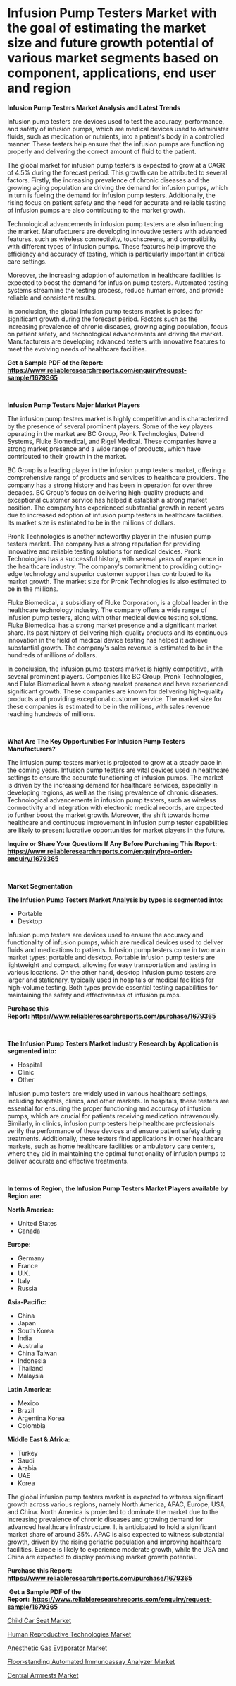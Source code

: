<p><h1>Infusion Pump Testers Market with the goal of estimating the market size and future growth potential of various market segments based on component, applications, end user and region</h1></p><p><strong>Infusion Pump Testers Market Analysis and Latest Trends</strong></p>
<p><p>Infusion pump testers are devices used to test the accuracy, performance, and safety of infusion pumps, which are medical devices used to administer fluids, such as medication or nutrients, into a patient's body in a controlled manner. These testers help ensure that the infusion pumps are functioning properly and delivering the correct amount of fluid to the patient.</p><p>The global market for infusion pump testers is expected to grow at a CAGR of 4.5% during the forecast period. This growth can be attributed to several factors. Firstly, the increasing prevalence of chronic diseases and the growing aging population are driving the demand for infusion pumps, which in turn is fueling the demand for infusion pump testers. Additionally, the rising focus on patient safety and the need for accurate and reliable testing of infusion pumps are also contributing to the market growth.</p><p>Technological advancements in infusion pump testers are also influencing the market. Manufacturers are developing innovative testers with advanced features, such as wireless connectivity, touchscreens, and compatibility with different types of infusion pumps. These features help improve the efficiency and accuracy of testing, which is particularly important in critical care settings.</p><p>Moreover, the increasing adoption of automation in healthcare facilities is expected to boost the demand for infusion pump testers. Automated testing systems streamline the testing process, reduce human errors, and provide reliable and consistent results.</p><p>In conclusion, the global infusion pump testers market is poised for significant growth during the forecast period. Factors such as the increasing prevalence of chronic diseases, growing aging population, focus on patient safety, and technological advancements are driving the market. Manufacturers are developing advanced testers with innovative features to meet the evolving needs of healthcare facilities.</p></p>
<p><strong>Get a Sample PDF of the Report:&nbsp; <a href="https://www.reliableresearchreports.com/enquiry/request-sample/1679365">https://www.reliableresearchreports.com/enquiry/request-sample/1679365</a></strong></p>
<p>&nbsp;</p>
<p><strong>Infusion Pump Testers Major Market Players</strong></p>
<p><p>The infusion pump testers market is highly competitive and is characterized by the presence of several prominent players. Some of the key players operating in the market are BC Group, Pronk Technologies, Datrend Systems, Fluke Biomedical, and Rigel Medical. These companies have a strong market presence and a wide range of products, which have contributed to their growth in the market.</p><p>BC Group is a leading player in the infusion pump testers market, offering a comprehensive range of products and services to healthcare providers. The company has a strong history and has been in operation for over three decades. BC Group's focus on delivering high-quality products and exceptional customer service has helped it establish a strong market position. The company has experienced substantial growth in recent years due to increased adoption of infusion pump testers in healthcare facilities. Its market size is estimated to be in the millions of dollars.</p><p>Pronk Technologies is another noteworthy player in the infusion pump testers market. The company has a strong reputation for providing innovative and reliable testing solutions for medical devices. Pronk Technologies has a successful history, with several years of experience in the healthcare industry. The company's commitment to providing cutting-edge technology and superior customer support has contributed to its market growth. The market size for Pronk Technologies is also estimated to be in the millions.</p><p>Fluke Biomedical, a subsidiary of Fluke Corporation, is a global leader in the healthcare technology industry. The company offers a wide range of infusion pump testers, along with other medical device testing solutions. Fluke Biomedical has a strong market presence and a significant market share. Its past history of delivering high-quality products and its continuous innovation in the field of medical device testing has helped it achieve substantial growth. The company's sales revenue is estimated to be in the hundreds of millions of dollars.</p><p>In conclusion, the infusion pump testers market is highly competitive, with several prominent players. Companies like BC Group, Pronk Technologies, and Fluke Biomedical have a strong market presence and have experienced significant growth. These companies are known for delivering high-quality products and providing exceptional customer service. The market size for these companies is estimated to be in the millions, with sales revenue reaching hundreds of millions.</p></p>
<p>&nbsp;</p>
<p><strong>What Are The Key Opportunities For Infusion Pump Testers Manufacturers?</strong></p>
<p><p>The infusion pump testers market is projected to grow at a steady pace in the coming years. Infusion pump testers are vital devices used in healthcare settings to ensure the accurate functioning of infusion pumps. The market is driven by the increasing demand for healthcare services, especially in developing regions, as well as the rising prevalence of chronic diseases. Technological advancements in infusion pump testers, such as wireless connectivity and integration with electronic medical records, are expected to further boost the market growth. Moreover, the shift towards home healthcare and continuous improvement in infusion pump tester capabilities are likely to present lucrative opportunities for market players in the future.</p></p>
<p><strong>Inquire or Share Your Questions If Any Before Purchasing This Report: <a href="https://www.reliableresearchreports.com/enquiry/pre-order-enquiry/1679365">https://www.reliableresearchreports.com/enquiry/pre-order-enquiry/1679365</a></strong></p>
<p>&nbsp;</p>
<p><strong>Market Segmentation</strong></p>
<p><strong>The Infusion Pump Testers Market Analysis by types is segmented into:</strong></p>
<p><ul><li>Portable</li><li>Desktop</li></ul></p>
<p><p>Infusion pump testers are devices used to ensure the accuracy and functionality of infusion pumps, which are medical devices used to deliver fluids and medications to patients. Infusion pump testers come in two main market types: portable and desktop. Portable infusion pump testers are lightweight and compact, allowing for easy transportation and testing in various locations. On the other hand, desktop infusion pump testers are larger and stationary, typically used in hospitals or medical facilities for high-volume testing. Both types provide essential testing capabilities for maintaining the safety and effectiveness of infusion pumps.</p></p>
<p><strong>Purchase this Report:&nbsp;<a href="https://www.reliableresearchreports.com/purchase/1679365">https://www.reliableresearchreports.com/purchase/1679365</a></strong></p>
<p>&nbsp;</p>
<p><strong>The Infusion Pump Testers Market Industry Research by Application is segmented into:</strong></p>
<p><ul><li>Hospital</li><li>Clinic</li><li>Other</li></ul></p>
<p><p>Infusion pump testers are widely used in various healthcare settings, including hospitals, clinics, and other markets. In hospitals, these testers are essential for ensuring the proper functioning and accuracy of infusion pumps, which are crucial for patients receiving medication intravenously. Similarly, in clinics, infusion pump testers help healthcare professionals verify the performance of these devices and ensure patient safety during treatments. Additionally, these testers find applications in other healthcare markets, such as home healthcare facilities or ambulatory care centers, where they aid in maintaining the optimal functionality of infusion pumps to deliver accurate and effective treatments.</p></p>
<p>&nbsp;</p>
<p><strong>In terms of Region, the Infusion Pump Testers Market Players available by Region are:</strong></p>
<p>
    <p> <strong> North America: </strong>
        <ul>
            <li>United States</li>
            <li>Canada</li>
        </ul>
        </p> 
    <p> <strong> Europe: </strong>
        <ul>
            <li>Germany</li>
            <li>France</li>
            <li>U.K.</li>
            <li>Italy</li>
            <li>Russia</li>
        </ul>
        </p> 
    <p> <strong> Asia-Pacific: </strong>
        <ul>
            <li>China</li>
            <li>Japan</li>
            <li>South Korea</li>
            <li>India</li>
            <li>Australia</li>
            <li>China Taiwan</li>
            <li>Indonesia</li>
            <li>Thailand</li>
            <li>Malaysia</li>
        </ul>
        </p> 
    <p> <strong> Latin America: </strong>
        <ul>
            <li>Mexico</li>
            <li>Brazil</li>
            <li>Argentina Korea</li>
            <li>Colombia</li>
        </ul>
        </p> 
    <p> <strong> Middle East & Africa: </strong>
        <ul>
            <li>Turkey</li>
            <li>Saudi</li>
            <li>Arabia</li>
            <li>UAE</li>
            <li>Korea</li>
        </ul>
    </p>
    </p>
<p><p>The global infusion pump testers market is expected to witness significant growth across various regions, namely North America, APAC, Europe, USA, and China. North America is projected to dominate the market due to the increasing prevalence of chronic diseases and growing demand for advanced healthcare infrastructure. It is anticipated to hold a significant market share of around 35%. APAC is also expected to witness substantial growth, driven by the rising geriatric population and improving healthcare facilities. Europe is likely to experience moderate growth, while the USA and China are expected to display promising market growth potential.</p></p>
<p><strong>Purchase this Report: <a href="https://www.reliableresearchreports.com/purchase/1679365">https://www.reliableresearchreports.com/purchase/1679365</a></strong></p>
<p>&nbsp;<strong>Get a Sample PDF of the Report:&nbsp;&nbsp;<a href="https://www.reliableresearchreports.com/enquiry/request-sample/1679365">https://www.reliableresearchreports.com/enquiry/request-sample/1679365</a></strong></p>
<p><strong></strong></p>
<p><p><a href="https://medium.com/@greisdukagjini2014/child-car-seat-nbsp-market-focuses-on-market-share-size-and-projected-forecast-till-2030-4e387165a701">Child Car Seat Market</a></p><p><a href="https://github.com/rahu1503/Market-Research-Report-List-1/blob/main/human-reproductive-technologies-market.md">Human Reproductive Technologies Market</a></p><p><a href="https://www.linkedin.com/pulse/anesthetic-gas-evaporator-market-share-amp-new-trends-t0pbf/">Anesthetic Gas Evaporator Market</a></p><p><a href="https://www.linkedin.com/pulse/floor-standing-automated-immunoassay-analyzer-market-size-iofpf/">Floor-standing Automated Immunoassay Analyzer Market</a></p><p><a href="https://medium.com/@anamariaagolli86/central-armrests-market-exploring-market-share-market-trends-and-future-growth-992b6f27a690">Central Armrests Market</a></p></p>